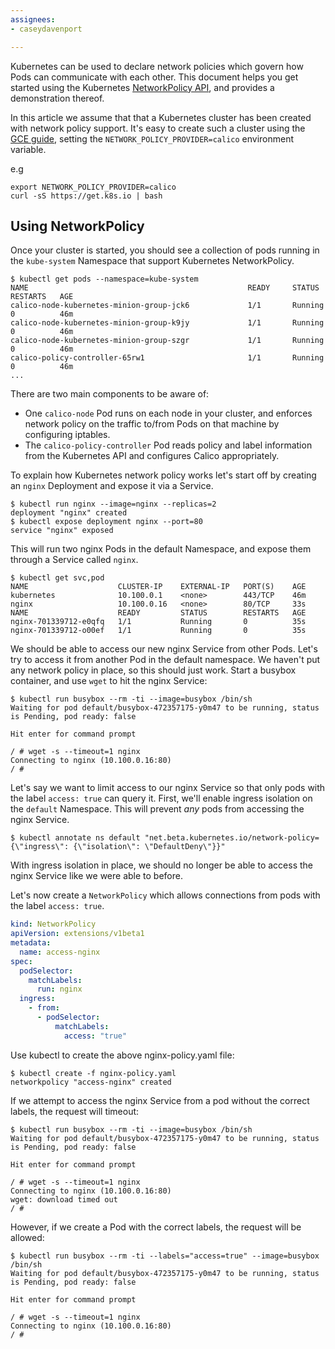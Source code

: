 ```yaml
---
assignees:
- caseydavenport

---
```


Kubernetes can be used to declare network policies which govern how Pods can communicate with each other.  This document helps you get started using the Kubernetes [NetworkPolicy API](/docs/user-guide/networkpolicies), and provides a demonstration thereof. 

In this article we assume that that a Kubernetes cluster has been created with network policy support.  It's easy to create such a cluster using the [GCE guide](/docs/getting-started-guides/gce.md), setting the `NETWORK_POLICY_PROVIDER=calico` environment variable.

e.g

```shell
export NETWORK_POLICY_PROVIDER=calico
curl -sS https://get.k8s.io | bash
```

## Using NetworkPolicy 

Once your cluster is started, you should see a collection of pods running in the `kube-system` Namespace that support Kubernetes NetworkPolicy.

```shell
$ kubectl get pods --namespace=kube-system
NAME                                                 READY     STATUS    RESTARTS   AGE
calico-node-kubernetes-minion-group-jck6             1/1       Running   0          46m
calico-node-kubernetes-minion-group-k9jy             1/1       Running   0          46m
calico-node-kubernetes-minion-group-szgr             1/1       Running   0          46m
calico-policy-controller-65rw1                       1/1       Running   0          46m
...
```

There are two main components to be aware of:
- One `calico-node` Pod runs on each node in your cluster, and enforces network policy on the traffic to/from Pods on that machine by configuring iptables.
- The `calico-policy-controller` Pod reads policy and label information from the Kubernetes API and configures Calico appropriately.

To explain how Kubernetes network policy works let's start off by creating an `nginx` Deployment and expose it via a Service. 

```shell
$ kubectl run nginx --image=nginx --replicas=2
deployment "nginx" created
$ kubectl expose deployment nginx --port=80 
service "nginx" exposed
```

This will run two nginx Pods in the default Namespace, and expose them through a Service called `nginx`. 

```shell
$ kubectl get svc,pod
NAME                    CLUSTER-IP    EXTERNAL-IP   PORT(S)    AGE
kubernetes              10.100.0.1    <none>        443/TCP    46m
nginx                   10.100.0.16   <none>        80/TCP     33s
NAME                    READY         STATUS        RESTARTS   AGE
nginx-701339712-e0qfq   1/1           Running       0          35s
nginx-701339712-o00ef   1/1           Running       0          35s
```

We should be able to access our new nginx Service from other Pods.  Let's try to access it from another Pod 
in the default namespace.  We haven't put any network policy in place, so this should just work. Start a 
busybox container, and use `wget` to hit the nginx Service:

```shell
$ kubectl run busybox --rm -ti --image=busybox /bin/sh
Waiting for pod default/busybox-472357175-y0m47 to be running, status is Pending, pod ready: false

Hit enter for command prompt

/ # wget -s --timeout=1 nginx
Connecting to nginx (10.100.0.16:80)
/ #
```

Let's say we want to limit access to our nginx Service so that only pods with the label `access: true` can query it.  First, we'll
enable ingress isolation on the `default` Namespace.  This will prevent _any_ pods from accessing the nginx Service.

```shell
$ kubectl annotate ns default "net.beta.kubernetes.io/network-policy={\"ingress\": {\"isolation\": \"DefaultDeny\"}}"
```

With ingress isolation in place, we should no longer be able to access the nginx Service like we were able to before.

Let's now create a `NetworkPolicy` which allows connections from pods with the label `access: true`.

```yaml
kind: NetworkPolicy
apiVersion: extensions/v1beta1
metadata:
  name: access-nginx
spec:
  podSelector:
    matchLabels:
      run: nginx
  ingress:
    - from:
      - podSelector:
          matchLabels:
            access: "true"
```

Use kubectl to create the above nginx-policy.yaml file:
```shell
$ kubectl create -f nginx-policy.yaml
networkpolicy "access-nginx" created
```

If we attempt to access the nginx Service from a pod without the correct labels, the request will timeout:

```shell
$ kubectl run busybox --rm -ti --image=busybox /bin/sh
Waiting for pod default/busybox-472357175-y0m47 to be running, status is Pending, pod ready: false

Hit enter for command prompt

/ # wget -s --timeout=1 nginx 
Connecting to nginx (10.100.0.16:80)
wget: download timed out
/ #
```

However, if we create a Pod with the correct labels, the request will be allowed:
```shell
$ kubectl run busybox --rm -ti --labels="access=true" --image=busybox /bin/sh
Waiting for pod default/busybox-472357175-y0m47 to be running, status is Pending, pod ready: false

Hit enter for command prompt

/ # wget -s --timeout=1 nginx
Connecting to nginx (10.100.0.16:80)
/ #
```
